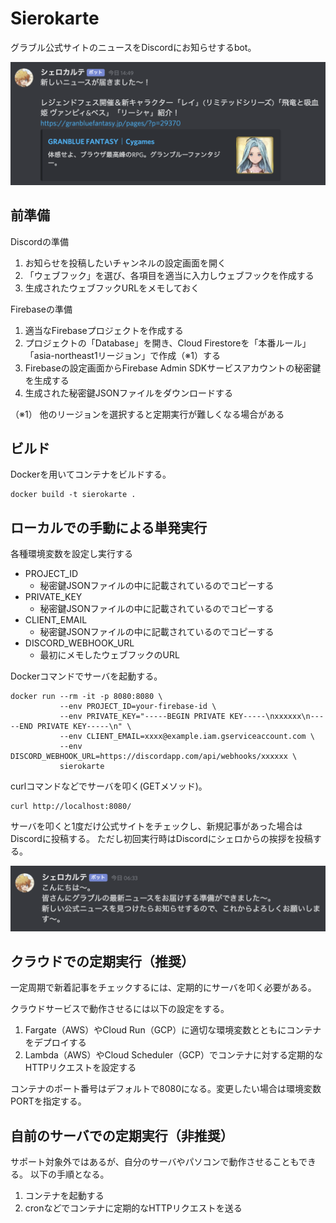 # Sierokarte

グラブル公式サイトのニュースをDiscordにお知らせするbot。

![](./doc/img/news.png)

## 前準備

Discordの準備

1. お知らせを投稿したいチャンネルの設定画面を開く
2. 「ウェブフック」を選び、各項目を適当に入力しウェブフックを作成する
3. 生成されたウェブフックURLをメモしておく

Firebaseの準備

1. 適当なFirebaseプロジェクトを作成する
2. プロジェクトの「Database」を開き、Cloud Firestoreを「本番ルール」「asia-northeast1リージョン」で作成（※1）する
4. Firebaseの設定画面からFirebase Admin SDKサービスアカウントの秘密鍵を生成する
5. 生成された秘密鍵JSONファイルをダウンロードする

（※1） 他のリージョンを選択すると定期実行が難しくなる場合がある

## ビルド

Dockerを用いてコンテナをビルドする。

```
docker build -t sierokarte .
```

## ローカルでの手動による単発実行

各種環境変数を設定し実行する

* PROJECT_ID
  * 秘密鍵JSONファイルの中に記載されているのでコピーする
* PRIVATE_KEY
  * 秘密鍵JSONファイルの中に記載されているのでコピーする
* CLIENT_EMAIL
  * 秘密鍵JSONファイルの中に記載されているのでコピーする
* DISCORD_WEBHOOK_URL
  * 最初にメモしたウェブフックのURL

Dockerコマンドでサーバを起動する。

```
docker run --rm -it -p 8080:8080 \
           --env PROJECT_ID=your-firebase-id \
           --env PRIVATE_KEY="-----BEGIN PRIVATE KEY-----\nxxxxxx\n-----END PRIVATE KEY-----\n" \
           --env CLIENT_EMAIL=xxxx@example.iam.gserviceaccount.com \
           --env DISCORD_WEBHOOK_URL=https://discordapp.com/api/webhooks/xxxxxx \
           sierokarte
```

curlコマンドなどでサーバを叩く(GETメソッド)。

```
curl http://localhost:8080/
```

サーバを叩くと1度だけ公式サイトをチェックし、新規記事があった場合はDiscordに投稿する。
ただし初回実行時はDiscordにシェロからの挨拶を投稿する。

![](./doc/img/hello.png)

## クラウドでの定期実行（推奨）

一定周期で新着記事をチェックするには、定期的にサーバを叩く必要がある。

クラウドサービスで動作させるには以下の設定をする。
 
1. Fargate（AWS）やCloud Run（GCP）に適切な環境変数とともにコンテナをデプロイする
2. Lambda（AWS）やCloud Scheduler（GCP）でコンテナに対する定期的なHTTPリクエストを設定する

コンテナのポート番号はデフォルトで8080になる。変更したい場合は環境変数PORTを指定する。

## 自前のサーバでの定期実行（非推奨）

サポート対象外ではあるが、自分のサーバやパソコンで動作させることもできる。
以下の手順となる。

1. コンテナを起動する
2. cronなどでコンテナに定期的なHTTPリクエストを送る